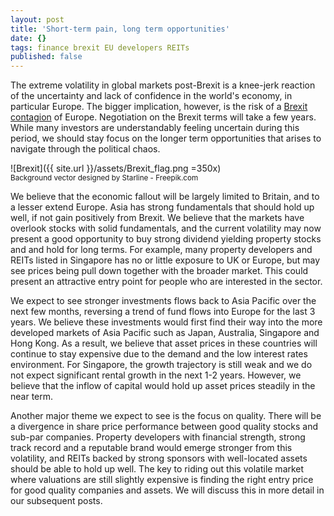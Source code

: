 ```yaml
---
layout: post
title: 'Short-term pain, long term opportunities'
date: {}
tags: finance brexit EU developers REITs
published: false
---
```

The extreme volatility in global markets post-Brexit is a knee-jerk reaction of the uncertainty and lack of confidence in the world's economy, in particular Europe.  The bigger implication, however, is the risk of a [Brexit contagion]( http://www.express.co.uk/news/world/684131/brexit-eu-referendum-tsunami-france-italy-netherlands) of Europe. Negotiation on the Brexit terms will take a few years.  While many investors are understandably feeling uncertain during this period, we should stay focus on the longer term opportunities that arises to navigate through the political chaos.<!--more-->

![Brexit]({{ site.url }}/assets/Brexit_flag.png =350x)<br>
<sup>Background vector designed by Starline - Freepik.com</sup>

We believe that the economic fallout will be largely limited to Britain, and to a lesser extend Europe. Asia has strong fundamentals that should hold up well, if not gain positively from Brexit.  We believe that the markets have overlook stocks with solid fundamentals, and the current volatility may now present a good opportunity to buy strong dividend yielding property stocks and and hold for long terms.  For example, many property developers and REITs listed in Singapore  has no or little exposure to UK or Europe, but may see prices being pull down together with the broader market.  This could present an attractive entry point for people who are interested in the sector.

We expect to see stronger investments flows back to Asia Pacific over the next few months, reversing a trend of fund flows into Europe for the last 3 years. We believe these investments would first find their way into the more developed markets of Asia Pacific such as Japan, Australia, Singapore and Hong Kong.  As a result, we believe that asset prices in these countries will continue to stay expensive due to the demand and the low interest rates environment.  For Singapore, the growth trajectory is still weak and we do not expect significant rental growth in the next 1-2 years.  However, we believe that the inflow of capital would hold up asset prices steadily in the near term.

Another major theme we expect to see is the focus on quality. There will be a divergence in share price performance between good quality stocks and sub-par companies.  Property developers with financial strength, strong track record and a reputable brand would emerge stronger from this volatility, and REITs backed by strong sponsors with well-located assets should be able to hold up well.  The key to riding out this volatile market where valuations are still slightly expensive is finding the right entry price for good quality companies and assets.  We will discuss this in more detail in our subsequent posts.
